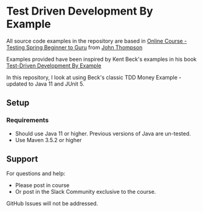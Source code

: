 # Test Driven Development By Example

All source code examples in the repository are based in [Online Course - Testing Spring Beginner to Guru](https://www.udemy.com/testing-spring-boot-beginner-to-guru/?couponCode=GITHUB_REPO) from [John Thompson](https://springframework.guru/about/)

Examples provided have been inspired by Kent Beck's examples in his book [Test-Driven Development By Example](https://amzn.to/2DTP58p)

In this repository, I look at using Beck's classic TDD Money Example - updated to Java 11 and JUnit 5. 

## Setup
### Requirements
* Should use Java 11 or higher. Previous versions of Java are un-tested.
* Use Maven 3.5.2 or higher

## Support
For questions and help:
* Please post in course
* Or post in the Slack Community exclusive to the course.

GitHub Issues will not be addressed.
